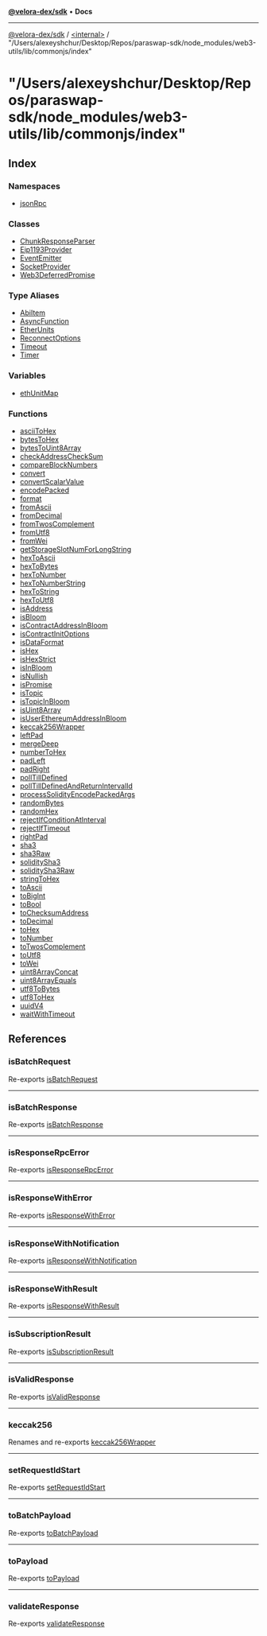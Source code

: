 [**@velora-dex/sdk**](../../../README.md) • **Docs**

***

[@velora-dex/sdk](../../../globals.md) / [\<internal\>](../../README.md) / "/Users/alexeyshchur/Desktop/Repos/paraswap-sdk/node\_modules/web3-utils/lib/commonjs/index"

# "/Users/alexeyshchur/Desktop/Repos/paraswap-sdk/node\_modules/web3-utils/lib/commonjs/index"

## Index

### Namespaces

- [jsonRpc](namespaces/jsonRpc/README.md)

### Classes

- [ChunkResponseParser](classes/ChunkResponseParser.md)
- [Eip1193Provider](classes/Eip1193Provider.md)
- [EventEmitter](classes/EventEmitter.md)
- [SocketProvider](classes/SocketProvider.md)
- [Web3DeferredPromise](classes/Web3DeferredPromise.md)

### Type Aliases

- [AbiItem](type-aliases/AbiItem.md)
- [AsyncFunction](type-aliases/AsyncFunction.md)
- [EtherUnits](type-aliases/EtherUnits.md)
- [ReconnectOptions](type-aliases/ReconnectOptions.md)
- [Timeout](type-aliases/Timeout.md)
- [Timer](type-aliases/Timer.md)

### Variables

- [ethUnitMap](variables/ethUnitMap.md)

### Functions

- [asciiToHex](functions/asciiToHex.md)
- [bytesToHex](functions/bytesToHex.md)
- [bytesToUint8Array](functions/bytesToUint8Array.md)
- [checkAddressCheckSum](functions/checkAddressCheckSum.md)
- [compareBlockNumbers](functions/compareBlockNumbers.md)
- [convert](functions/convert.md)
- [convertScalarValue](functions/convertScalarValue.md)
- [encodePacked](functions/encodePacked.md)
- [format](functions/format.md)
- [fromAscii](functions/fromAscii.md)
- [fromDecimal](functions/fromDecimal.md)
- [fromTwosComplement](functions/fromTwosComplement.md)
- [fromUtf8](functions/fromUtf8.md)
- [fromWei](functions/fromWei.md)
- [getStorageSlotNumForLongString](functions/getStorageSlotNumForLongString.md)
- [hexToAscii](functions/hexToAscii.md)
- [hexToBytes](functions/hexToBytes.md)
- [hexToNumber](functions/hexToNumber.md)
- [hexToNumberString](functions/hexToNumberString.md)
- [hexToString](functions/hexToString.md)
- [hexToUtf8](functions/hexToUtf8.md)
- [isAddress](functions/isAddress.md)
- [isBloom](functions/isBloom.md)
- [isContractAddressInBloom](functions/isContractAddressInBloom.md)
- [isContractInitOptions](functions/isContractInitOptions.md)
- [isDataFormat](functions/isDataFormat.md)
- [isHex](functions/isHex.md)
- [isHexStrict](functions/isHexStrict.md)
- [isInBloom](functions/isInBloom.md)
- [isNullish](functions/isNullish.md)
- [isPromise](functions/isPromise.md)
- [isTopic](functions/isTopic.md)
- [isTopicInBloom](functions/isTopicInBloom.md)
- [isUint8Array](functions/isUint8Array.md)
- [isUserEthereumAddressInBloom](functions/isUserEthereumAddressInBloom.md)
- [keccak256Wrapper](functions/keccak256Wrapper.md)
- [leftPad](functions/leftPad.md)
- [mergeDeep](functions/mergeDeep.md)
- [numberToHex](functions/numberToHex.md)
- [padLeft](functions/padLeft.md)
- [padRight](functions/padRight.md)
- [pollTillDefined](functions/pollTillDefined.md)
- [pollTillDefinedAndReturnIntervalId](functions/pollTillDefinedAndReturnIntervalId.md)
- [processSolidityEncodePackedArgs](functions/processSolidityEncodePackedArgs.md)
- [randomBytes](functions/randomBytes.md)
- [randomHex](functions/randomHex.md)
- [rejectIfConditionAtInterval](functions/rejectIfConditionAtInterval.md)
- [rejectIfTimeout](functions/rejectIfTimeout.md)
- [rightPad](functions/rightPad.md)
- [sha3](functions/sha3.md)
- [sha3Raw](functions/sha3Raw.md)
- [soliditySha3](functions/soliditySha3.md)
- [soliditySha3Raw](functions/soliditySha3Raw.md)
- [stringToHex](functions/stringToHex.md)
- [toAscii](functions/toAscii.md)
- [toBigInt](functions/toBigInt.md)
- [toBool](functions/toBool.md)
- [toChecksumAddress](functions/toChecksumAddress.md)
- [toDecimal](functions/toDecimal.md)
- [toHex](functions/toHex.md)
- [toNumber](functions/toNumber.md)
- [toTwosComplement](functions/toTwosComplement.md)
- [toUtf8](functions/toUtf8.md)
- [toWei](functions/toWei.md)
- [uint8ArrayConcat](functions/uint8ArrayConcat.md)
- [uint8ArrayEquals](functions/uint8ArrayEquals.md)
- [utf8ToBytes](functions/utf8ToBytes.md)
- [utf8ToHex](functions/utf8ToHex.md)
- [uuidV4](functions/uuidV4.md)
- [waitWithTimeout](functions/waitWithTimeout.md)

## References

### isBatchRequest

Re-exports [isBatchRequest](namespaces/jsonRpc/functions/isBatchRequest.md)

***

### isBatchResponse

Re-exports [isBatchResponse](namespaces/jsonRpc/functions/isBatchResponse.md)

***

### isResponseRpcError

Re-exports [isResponseRpcError](namespaces/jsonRpc/functions/isResponseRpcError.md)

***

### isResponseWithError

Re-exports [isResponseWithError](namespaces/jsonRpc/functions/isResponseWithError.md)

***

### isResponseWithNotification

Re-exports [isResponseWithNotification](namespaces/jsonRpc/functions/isResponseWithNotification.md)

***

### isResponseWithResult

Re-exports [isResponseWithResult](namespaces/jsonRpc/functions/isResponseWithResult.md)

***

### isSubscriptionResult

Re-exports [isSubscriptionResult](namespaces/jsonRpc/functions/isSubscriptionResult.md)

***

### isValidResponse

Re-exports [isValidResponse](namespaces/jsonRpc/functions/isValidResponse.md)

***

### keccak256

Renames and re-exports [keccak256Wrapper](functions/keccak256Wrapper.md)

***

### setRequestIdStart

Re-exports [setRequestIdStart](namespaces/jsonRpc/functions/setRequestIdStart.md)

***

### toBatchPayload

Re-exports [toBatchPayload](namespaces/jsonRpc/functions/toBatchPayload.md)

***

### toPayload

Re-exports [toPayload](namespaces/jsonRpc/functions/toPayload.md)

***

### validateResponse

Re-exports [validateResponse](namespaces/jsonRpc/functions/validateResponse.md)
